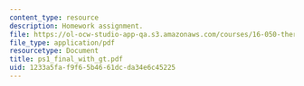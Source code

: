 ```yaml
---
content_type: resource
description: Homework assignment.
file: https://ol-ocw-studio-app-qa.s3.amazonaws.com/courses/16-050-thermal-energy-fall-2002/1233a5faf9f65b4661dcda34e6c45225_ps1_final_with_gt.pdf
file_type: application/pdf
resourcetype: Document
title: ps1_final_with_gt.pdf
uid: 1233a5fa-f9f6-5b46-61dc-da34e6c45225
---
```

